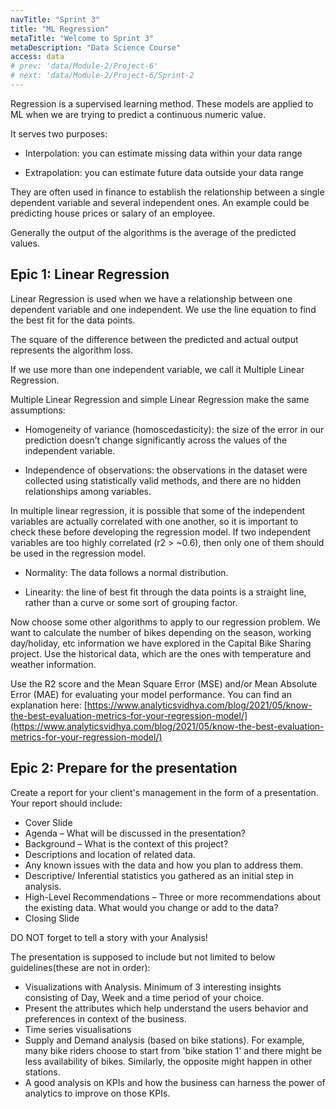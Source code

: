 ```yaml
---
navTitle: "Sprint 3"
title: "ML Regression"
metaTitle: "Welcome to Sprint 3"
metaDescription: "Data Science Course"
access: data
# prev: 'data/Module-2/Project-6'
# next: 'data/Module-2/Project-6/Sprint-2
---
```


Regression is a supervised learning method. These models are applied to ML when we are trying to predict a continuous numeric value.

It serves two purposes:

- Interpolation: you can estimate missing data within your data range

- Extrapolation: you can estimate future data outside your data range

They are often used in finance to establish the relationship between a single dependent variable and several independent ones. An example could be predicting house prices or salary of an employee.

Generally the output of the algorithms is the average of the predicted values.

## Epic 1: Linear Regression

Linear Regression is used when we have a relationship between one dependent variable and one independent. We use the line equation to find the best fit for the data points.

The square of the difference between the predicted and actual output represents the algorithm loss.

If we use more than one independent variable, we call it Multiple Linear Regression.

Multiple Linear Regression and simple Linear Regression make the same assumptions:

- Homogeneity of variance (homoscedasticity): the size of the error in our prediction doesn’t change significantly across the values of the independent variable.

- Independence of observations: the observations in the dataset were collected using statistically valid methods, and there are no hidden relationships among variables.

In multiple linear regression, it is possible that some of the independent variables are actually correlated with one another, so it is important to check these before developing the regression model. If two independent variables are too highly correlated (r2 > ~0.6), then only one of them should be used in the regression model.

- Normality: The data follows a normal distribution.

- Linearity: the line of best fit through the data points is a straight line, rather than a curve or some sort of grouping factor.

Now choose some other algorithms to apply to our regression problem. We want to calculate the number of bikes depending on the season, working day/holiday, etc information we have explored in the Capital Bike Sharing project. Use the historical data, which are the ones with temperature and weather information.

Use the R2 score and the Mean Square Error (MSE) and/or Mean Absolute Error (MAE) for evaluating your model performance. You can find an explanation here: [https://www.analyticsvidhya.com/blog/2021/05/know-the-best-evaluation-metrics-for-your-regression-model/](https://www.analyticsvidhya.com/blog/2021/05/know-the-best-evaluation-metrics-for-your-regression-model/)

## Epic 2: Prepare for the presentation

Create a report for your client's management in the form of a presentation. Your report should include:

- Cover Slide
- Agenda – What will be discussed in the presentation?
- Background – What is the context of this project?
- Descriptions and location of related data.
- Any known issues with the data and how you plan to address them.
- Descriptive/ Inferential statistics you gathered as an initial step in analysis.
- High-Level Recommendations – Three or more recommendations about the existing data. What would you change or add to the data?
- Closing Slide

DO NOT forget to tell a story with your Analysis!

The presentation is supposed to include but not limited to below guidelines(these are not in order):

- Visualizations with Analysis. Minimum of 3 interesting insights consisting of Day, Week and a time period of your choice.
- Present the attributes which help understand the users behavior and preferences in context of the business.
- Time series visualisations
- Supply and Demand analysis (based on bike stations). For example, many bike riders choose to start from 'bike station 1' and there might be less availability of bikes. Similarly, the opposite might happen in other stations.
- A good analysis on KPIs and how the business can harness the power of analytics to improve on those KPIs.
